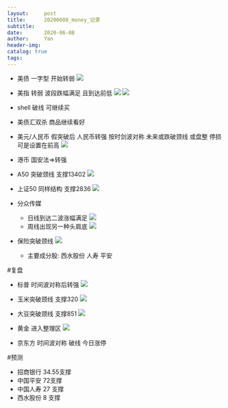 ```yaml
---
layout:     post
title:      20200608_money_记录
subtitle:   
date:       2020-06-08
author:     Yan
header-img: 
catalog: true
tags:
---
```


* 美债 一字型 开始转弱
![](../img/test.mp4_20200609_000230.375.jpg)

* 美指 转弱 波段跌幅满足 且到达前低
![](../img/test.mp4_20200608_235947.062.jpg)
![](../img/test.mp4_20200609_000054.312.jpg)

* shell 破线 可继续买

* 美债汇双杀 商品继续看好

* 美元/人民币  假突破后 人民币转强 按时剑波对称 未来或跌破颈线 或盘整 停损可是设置在前高
![](../img/test.mp4_20200609_000546.625.jpg)

* 港币 国安法=>转强

* A50 突破颈线 支撑13402
![](../img/test.mp4_20200609_000945.968.jpg)

* 上证50 同样结构  支撑2836
![](../img/test.mp4_20200609_001118.171.jpg)

* 分众传媒 
  * 日线到达二波涨幅满足
![](../img/test.mp4_20200609_001352.156.jpg)
  * 周线出现另一种头肩底
![](../img/test.mp4_20200609_001546.421.jpg)
 

* 保险突破颈线
![](../img/test.mp4_20200609_003027.687.jpg)

  * 主要成分股: 西水股份 人寿 平安
  
#复盘
* 标普 时间波对称后转强
![](../img/test.mp4_20200608_235704.562.jpg)

* 玉米突破颈线 支撑320
![](../img/test.mp4_20200609_011255.156.jpg)

* 大豆突破颈线 支撑851
![](../img/test.mp4_20200609_011341.375.jpg)

* 黄金 进入整理区
![](../img/test.mp4_20200609_011714.953.jpg)

* 京东方 时间波对称 破线 今日涨停


#预测
* 招商银行 34.55支撑
* 中国平安 72支撑
* 中国人寿 27 支撑
* 西水股份 8 支撑
